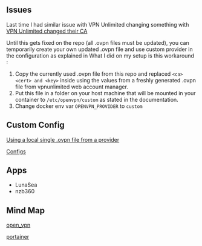 

## Issues

Last time I had similar issue with VPN Unlimited changing something with 
[VPN Unlimited changed their CA](https://github.com/haugene/vpn-configs-contrib/issues/261)

Until this gets fixed on the repo (all .ovpn files must be updated), you can temporarily create your own updated .ovpn file and use custom provider in the configuration as explained in
What I did on my setup is this workaround :

1. Copy the currently used .ovpn file from this repo and replaced `<ca> <cert> and <key>` inside using the values from a freshly generated .ovpn file from vpnunlimited web account manager.
2. Put this file in a folder on your host machine that will be mounted in your container to `/etc/openvpn/custom` as stated in the documentation.
3. Change docker env var `OPENVPN_PROVIDER` to `custom`

## Custom Config

[Using a local single .ovpn file from a provider](https://haugene.github.io/docker-transmission-openvpn/supported-providers/#external_providers)

[Configs](https://github.com/haugene/vpn-configs-contrib/tree/main/openvpn)

## Apps

- LunaSea
- nzb360


## Mind Map

[open_vpn](open_vpn.md)

[portainer](portainer.md)
